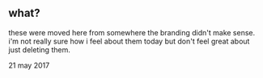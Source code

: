 what?
---
these were moved here from somewhere the branding didn't make sense. i'm not really sure how i feel about them today but don't feel great about just deleting them.

21 may 2017
